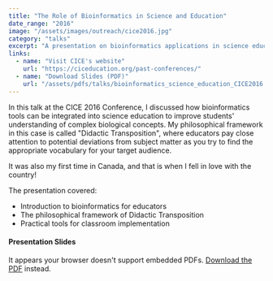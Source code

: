 ```yaml
---
title: "The Role of Bioinformatics in Science and Education"
date_range: "2016"
image: "/assets/images/outreach/cice2016.jpg"
category: "talks"
excerpt: "A presentation on bioinformatics applications in science education at the CICE Conference."
links:
  - name: "Visit CICE's website"
    url: "https://ciceducation.org/past-conferences/"
  - name: "Download Slides (PDF)"
    url: "/assets/pdfs/talks/bioinformatics_science_education_CICE2016.pdf"
---
```


In this talk at the CICE 2016 Conference, I discussed how bioinformatics tools can be integrated into science education to improve students' understanding of complex biological concepts. My philosophical framework in this case is called "Didactic Transposition", where educators pay close attention to potential deviations from subject matter as you try to find the appropriate vocabulary for your target audience.

It was also my first time in Canada, and that is when I fell in love with the country!

The presentation covered:
- Introduction to bioinformatics for educators
- The philosophical framework of Didactic Transposition
- Practical tools for classroom implementation

<div class="mt-4">
  <h4>Presentation Slides</h4>
  <div class="embed-responsive embed-responsive-16by9">
    <object class="embed-responsive-item" data="{{ '/assets/pdfs/talks/bioinformatics_science_education_CICE2016.pdf' | relative_url }}" type="application/pdf">
      <p>It appears your browser doesn't support embedded PDFs. 
      <a href="{{ '/assets/pdfs/talks/bioinformatics_science_education_CICE2016.pdf' | relative_url }}">Download the PDF</a> instead.</p>
    </object>
  </div>
</div>